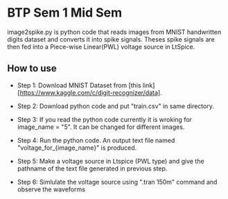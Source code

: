 # BTP Sem 1 Mid Sem 

image2spike.py is python code that reads images from MNIST handwritten digits dataset and converts it into spike signals. Theses spike signals are then fed into a Piece-wise Linear(PWL) voltage source in LtSpice.

## How to use

* Step 1:
    Download MNIST Dataset from [this link][https://www.kaggle.com/c/digit-recognizer/data].

* Step 2:
    Download python code and put "train.csv" in same directory.

* Step 3:
    If you read the python code currently it is wroking for image_name = "5". It can be changed for different images.

* Step 4:
    Run the python code. An output text file named "voltage_for_{image_name}" is produced.

* Step 5:
    Make a voltage source in Ltspice (PWL type) and give the pathname of the text file generated in previous step.

* Step 6:
    Simlulate the voltage source using ".tran 150m" command and observe the waveforms
